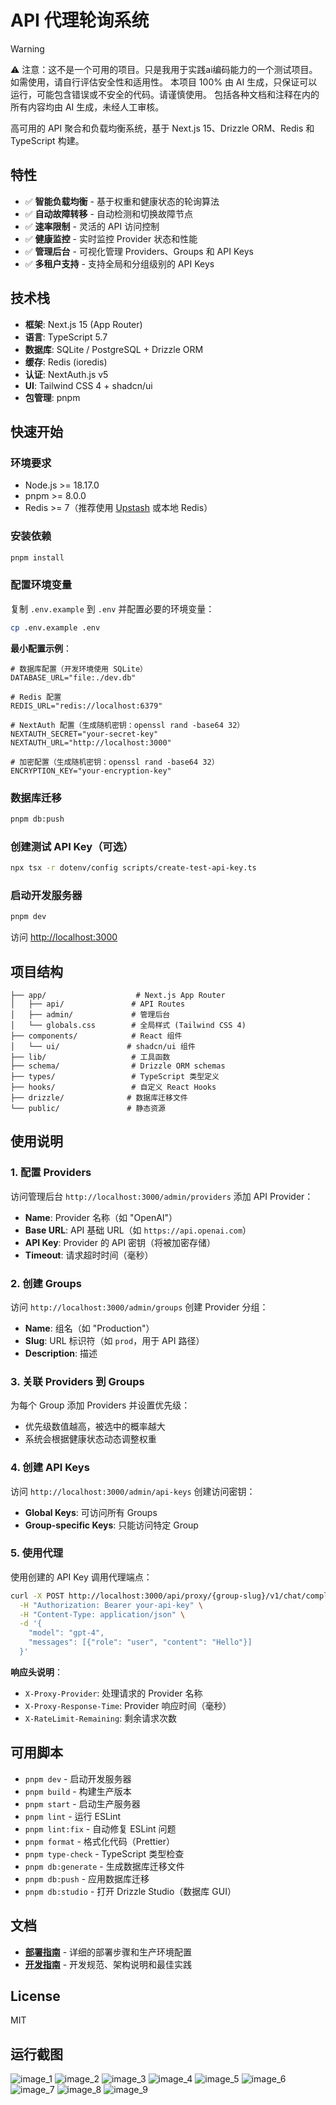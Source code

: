 # API 代理轮询系统

> [!WARNING]
> ⚠ 注意：这不是一个可用的项目。只是我用于实践ai编码能力的一个测试项目。如需使用，请自行评估安全性和适用性。
> 本项目 100% 由 AI 生成，只保证可以运行，可能包含错误或不安全的代码。请谨慎使用。
> 包括各种文档和注释在内的所有内容均由 AI 生成，未经人工审核。

高可用的 API 聚合和负载均衡系统，基于 Next.js 15、Drizzle ORM、Redis 和 TypeScript 构建。

## 特性

- ✅ **智能负载均衡** - 基于权重和健康状态的轮询算法
- ✅ **自动故障转移** - 自动检测和切换故障节点
- ✅ **速率限制** - 灵活的 API 访问控制
- ✅ **健康监控** - 实时监控 Provider 状态和性能
- ✅ **管理后台** - 可视化管理 Providers、Groups 和 API Keys
- ✅ **多租户支持** - 支持全局和分组级别的 API Keys

## 技术栈

- **框架**: Next.js 15 (App Router)
- **语言**: TypeScript 5.7
- **数据库**: SQLite / PostgreSQL + Drizzle ORM
- **缓存**: Redis (ioredis)
- **认证**: NextAuth.js v5
- **UI**: Tailwind CSS 4 + shadcn/ui
- **包管理**: pnpm

## 快速开始

### 环境要求

- Node.js >= 18.17.0
- pnpm >= 8.0.0
- Redis >= 7（推荐使用 [Upstash](https://upstash.com/) 或本地 Redis）

### 安装依赖

```bash
pnpm install
```

### 配置环境变量

复制 `.env.example` 到 `.env` 并配置必要的环境变量：

```bash
cp .env.example .env
```

**最小配置示例**：

```env
# 数据库配置（开发环境使用 SQLite）
DATABASE_URL="file:./dev.db"

# Redis 配置
REDIS_URL="redis://localhost:6379"

# NextAuth 配置（生成随机密钥：openssl rand -base64 32）
NEXTAUTH_SECRET="your-secret-key"
NEXTAUTH_URL="http://localhost:3000"

# 加密配置（生成随机密钥：openssl rand -base64 32）
ENCRYPTION_KEY="your-encryption-key"
```

### 数据库迁移

```bash
pnpm db:push
```

### 创建测试 API Key（可选）

```bash
npx tsx -r dotenv/config scripts/create-test-api-key.ts
```

### 启动开发服务器

```bash
pnpm dev
```

访问 <http://localhost:3000>

## 项目结构

```text
├── app/                    # Next.js App Router
│   ├── api/               # API Routes
│   ├── admin/             # 管理后台
│   └── globals.css        # 全局样式 (Tailwind CSS 4)
├── components/            # React 组件
│   └── ui/               # shadcn/ui 组件
├── lib/                   # 工具函数
├── schema/                # Drizzle ORM schemas
├── types/                 # TypeScript 类型定义
├── hooks/                 # 自定义 React Hooks
├── drizzle/              # 数据库迁移文件
└── public/               # 静态资源
```

## 使用说明

### 1. 配置 Providers

访问管理后台 `http://localhost:3000/admin/providers` 添加 API Provider：

- **Name**: Provider 名称（如 "OpenAI"）
- **Base URL**: API 基础 URL（如 `https://api.openai.com`）
- **API Key**: Provider 的 API 密钥（将被加密存储）
- **Timeout**: 请求超时时间（毫秒）

### 2. 创建 Groups

访问 `http://localhost:3000/admin/groups` 创建 Provider 分组：

- **Name**: 组名（如 "Production"）
- **Slug**: URL 标识符（如 `prod`，用于 API 路径）
- **Description**: 描述

### 3. 关联 Providers 到 Groups

为每个 Group 添加 Providers 并设置优先级：

- 优先级数值越高，被选中的概率越大
- 系统会根据健康状态动态调整权重

### 4. 创建 API Keys

访问 `http://localhost:3000/admin/api-keys` 创建访问密钥：

- **Global Keys**: 可访问所有 Groups
- **Group-specific Keys**: 只能访问特定 Group

### 5. 使用代理

使用创建的 API Key 调用代理端点：

```bash
curl -X POST http://localhost:3000/api/proxy/{group-slug}/v1/chat/completions \
  -H "Authorization: Bearer your-api-key" \
  -H "Content-Type: application/json" \
  -d '{
    "model": "gpt-4",
    "messages": [{"role": "user", "content": "Hello"}]
  }'
```

**响应头说明**：

- `X-Proxy-Provider`: 处理请求的 Provider 名称
- `X-Proxy-Response-Time`: Provider 响应时间（毫秒）
- `X-RateLimit-Remaining`: 剩余请求次数

## 可用脚本

- `pnpm dev` - 启动开发服务器
- `pnpm build` - 构建生产版本
- `pnpm start` - 启动生产服务器
- `pnpm lint` - 运行 ESLint
- `pnpm lint:fix` - 自动修复 ESLint 问题
- `pnpm format` - 格式化代码（Prettier）
- `pnpm type-check` - TypeScript 类型检查
- `pnpm db:generate` - 生成数据库迁移文件
- `pnpm db:push` - 应用数据库迁移
- `pnpm db:studio` - 打开 Drizzle Studio（数据库 GUI）

## 文档

- **[部署指南](./DEPLOYMENT.md)** - 详细的部署步骤和生产环境配置
- **[开发指南](./CLAUDE.md)** - 开发规范、架构说明和最佳实践

## License

MIT

## 运行截图

![image_1](./images/bfb36e28-ee84-44ca-b12f-b5d098228b3b.png)
![image_2](./images/402663b6-7955-4d61-ba15-a08c5f32bc6a.png)
![image_3](./images/4260f273-2fc5-416d-9006-43a00c368c27.png)
![image_4](./images/b8fbb42e-5e0b-4bd0-9bb2-5ebd50773184.png)
![image_5](./images/f698b709-a215-448a-ab6d-d538a9489447.png)
![image_6](./images/408906d6-cc82-4cbc-a9d1-b584f4e1e7c6.png)
![image_7](./images/59af1a92-35bf-492d-bf02-e14d417bd3fa.png)
![image_8](./images/98269039-027e-4fb3-a677-92ddb2f86729.png)
![image_9](./images/edc9844c-69e6-4e98-a94c-02381de01310.png)

